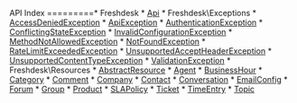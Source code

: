 API Index
=========* Freshdesk
    * [Api](Freshdesk-Api.md)
    * Freshdesk\Exceptions
        * [AccessDeniedException](Freshdesk-Exceptions-AccessDeniedException.md)
        * [ApiException](Freshdesk-Exceptions-ApiException.md)
        * [AuthenticationException](Freshdesk-Exceptions-AuthenticationException.md)
        * [ConflictingStateException](Freshdesk-Exceptions-ConflictingStateException.md)
        * [InvalidConfigurationException](Freshdesk-Exceptions-InvalidConfigurationException.md)
        * [MethodNotAllowedException](Freshdesk-Exceptions-MethodNotAllowedException.md)
        * [NotFoundException](Freshdesk-Exceptions-NotFoundException.md)
        * [RateLimitExceededException](Freshdesk-Exceptions-RateLimitExceededException.md)
        * [UnsupportedAcceptHeaderException](Freshdesk-Exceptions-UnsupportedAcceptHeaderException.md)
        * [UnsupportedContentTypeException](Freshdesk-Exceptions-UnsupportedContentTypeException.md)
        * [ValidationException](Freshdesk-Exceptions-ValidationException.md)
    * Freshdesk\Resources
        * [AbstractResource](Freshdesk-Resources-AbstractResource.md)
        * [Agent](Freshdesk-Resources-Agent.md)
        * [BusinessHour](Freshdesk-Resources-BusinessHour.md)
        * [Category](Freshdesk-Resources-Category.md)
        * [Comment](Freshdesk-Resources-Comment.md)
        * [Company](Freshdesk-Resources-Company.md)
        * [Contact](Freshdesk-Resources-Contact.md)
        * [Conversation](Freshdesk-Resources-Conversation.md)
        * [EmailConfig](Freshdesk-Resources-EmailConfig.md)
        * [Forum](Freshdesk-Resources-Forum.md)
        * [Group](Freshdesk-Resources-Group.md)
        * [Product](Freshdesk-Resources-Product.md)
        * [SLAPolicy](Freshdesk-Resources-SLAPolicy.md)
        * [Ticket](Freshdesk-Resources-Ticket.md)
        * [TimeEntry](Freshdesk-Resources-TimeEntry.md)
        * [Topic](Freshdesk-Resources-Topic.md)

